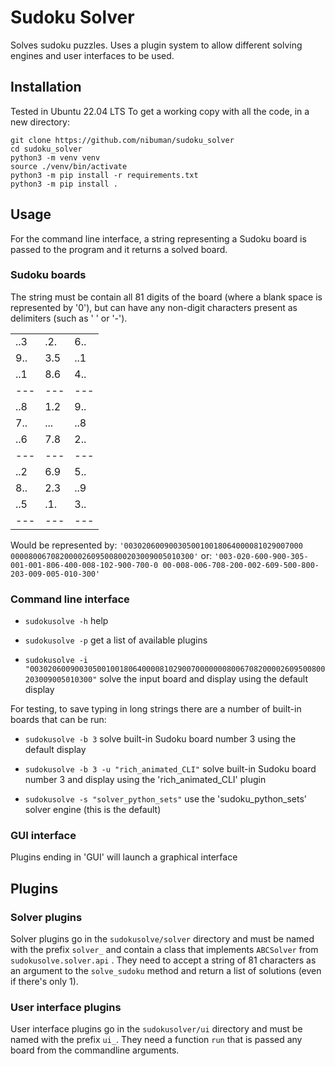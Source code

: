 # Sudoku Solver

Solves sudoku puzzles. Uses a plugin system to allow different solving engines and user interfaces to be used. 

## Installation

Tested in Ubuntu 22.04 LTS
To get a working copy with all the code, in a new directory:
```
git clone https://github.com/nibuman/sudoku_solver
cd sudoku_solver
python3 -m venv venv
source ./venv/bin/activate
python3 -m pip install -r requirements.txt
python3 -m pip install .
```
## Usage

For the command line interface, a string representing a Sudoku board is passed to the program and it returns a solved board.

### Sudoku boards

The string must be contain all 81 digits of the board (where a blank space is represented by '0'), but can have any non-digit characters present as delimiters (such as ' ' or '-').

|   |   |   |
|---|---|---|
|..3|.2.|6..|
|9..|3.5|..1|
|..1|8.6|4..|
|---|---|---|
|..8|1.2|9..|
|7..|...|..8|
|..6|7.8|2..|
|---|---|---|
|..2|6.9|5..|
|8..|2.3|..9|
|..5|.1.|3..|
|---|---|---|

Would be represented by:
`'0030206009003050010018064000081029007000    00008006708200002609500800203009005010300'`
or:
`'003-020-600-900-305-001-001-806-400-008-102-900-700-0 00-008-006-708-200-002-609-500-800-203-009-005-010-300'`

### Command line interface

- `sudokusolve -h`  help 

- `sudokusolve -p`  get a list of available plugins

- `sudokusolve -i "003020600900305001001806400008102900700000008006708200002609500800203009005010300"`  solve the input board and display using the default display

For testing, to save typing in long strings there are a number of built-in boards that can be run:

- `sudokusolve -b 3` solve built-in Sudoku board number 3 using the default display

- `sudokusolve -b 3 -u "rich_animated_CLI"`  solve built-in Sudoku board number 3 and display using the 'rich_animated_CLI' plugin 

- `sudokusolve -s "solver_python_sets"`  use the 'sudoku_python_sets' solver engine (this is the default)

### GUI interface

Plugins ending in 'GUI' will launch a graphical interface

## Plugins

### Solver plugins

Solver plugins go in the `sudokusolve/solver` directory and must be named with the prefix `solver_` and contain a class that implements `ABCSolver` from `sudokusolve.solver.api` . They need to accept a string of 81 characters as an argument to the `solve_sudoku` method and return a list of solutions (even if there's only 1).

### User interface plugins

User interface plugins go in the `sudokusolver/ui` directory and must be named with the prefix `ui_`. They need a function `run` that is passed any board from the commandline arguments.